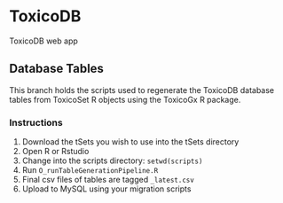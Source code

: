# ToxicoDB
ToxicoDB web app

## Database Tables

This branch holds the scripts used to regenerate the ToxicoDB database tables from ToxicoSet R objects using the ToxicoGx R package.

### Instructions

1. Download the tSets you wish to use into the tSets directory
2. Open R or Rstudio
3. Change into the scripts directory: `setwd(scripts)`
4. Run `O_runTableGenerationPipeline.R`
5. Final csv files of tables are tagged `_latest.csv`
6. Upload to MySQL using your migration scripts
